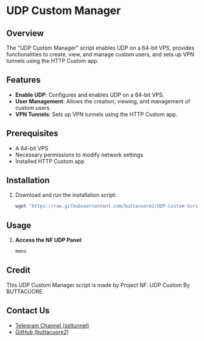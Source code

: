 # UDP Custom Manager

## Overview

The "UDP Custom Manager" script enables UDP on a 64-bit VPS, provides functionalities to create, view, and manage custom users, and sets up VPN tunnels using the HTTP Custom app.

## Features

- **Enable UDP**: Configures and enables UDP on a 64-bit VPS.
- **User Management**: Allows the creation, viewing, and management of custom users.
- **VPN Tunnels**: Sets up VPN tunnels using the HTTP Custom app.

## Prerequisites

- A 64-bit VPS
- Necessary permissions to modify network settings
- Installed HTTP Custom app

## Installation

1. Download and run the installation script:
    ```sh
    wget "https://raw.githubusercontent.com/buttacuore2/UDP-Custom-Script/main/install.sh" -O install.sh && chmod +x install.sh && bash install.sh
    ```

## Usage

1. **Access the NF UDP Panel**:
    ```sh
    menu
    ```

## Credit

This UDP Custom Manager script is made by Project NF.
UDP Custom By BUTTACUORE.

## Contact Us

- [Telegram Channel (ssltunnel)](https://t.me/ssltunnel)
- [GitHub (buttacuore2)](https://github.com/buttacuore2)
